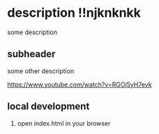 # description !!njknknkk

some description

## subheader

some other description

https://www.youtube.com/watch?v=RGOj5yH7evk

## local development

1. open index.html in your browser